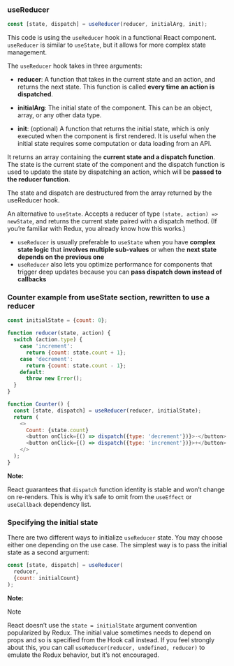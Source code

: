 ### useReducer

```js
const [state, dispatch] = useReducer(reducer, initialArg, init);
```

This code is using the `useReducer` hook in a functional React component. `useReducer` is similar to `useState`, but it allows for more complex state management.

The `useReducer` hook takes in three arguments:

* **reducer**: A function that takes in the current state and an action, and returns the next state. This function is called **every time an action is dispatched**.

* **initialArg**: The initial state of the component. This can be an object, array, or any other data type.

* **init**: (optional) A function that returns the initial state, which is only executed when the component is first rendered. It is useful when the initial state requires some computation or data loading from an API.

It returns an array containing the **current state and a dispatch function**. The state is the current state of the component and the dispatch function is used to update the state by dispatching an action, which will be **passed to the reducer function**.

The state and dispatch are destructured from the array returned by the useReducer hook.

An alternative to `useState`. Accepts a reducer of type `(state, action) => newState`, and returns the current state paired with a dispatch method. (If you’re familiar with Redux, you already know how this works.)

* `useReducer` is usually preferable to `useState` when you have **complex state logic** that **involves multiple sub-values** or when the **next state depends on the previous one**
* `useReducer` also lets you optimize performance for components that trigger deep updates because you can **pass dispatch down instead of callbacks**

### Counter example from useState section, rewritten to use a reducer

```js
const initialState = {count: 0};

function reducer(state, action) {
  switch (action.type) {
    case 'increment':
      return {count: state.count + 1};
    case 'decrement':
      return {count: state.count - 1};
    default:
      throw new Error();
  }
}

function Counter() {
  const [state, dispatch] = useReducer(reducer, initialState);
  return (
    <>
      Count: {state.count}
      <button onClick={() => dispatch({type: 'decrement'})}>-</button>
      <button onClick={() => dispatch({type: 'increment'})}>+</button>
    </>
  );
}
```

**Note:**  

React guarantees that `dispatch` function identity is stable and won’t change on re-renders. This is why it’s safe to omit from the `useEffect` or `useCallback` dependency list.

### Specifying the initial state

There are two different ways to initialize `useReducer` state. You may choose either one depending on the use case. The simplest way is to pass the initial state as a second argument:

```js
const [state, dispatch] = useReducer(
  reducer,
  {count: initialCount}
);
```

**Note:**  

Note

React doesn’t use the `state = initialState` argument convention popularized by Redux. The initial value sometimes needs to depend on props and so is specified from the Hook call instead. If you feel strongly about this, you can call `useReducer(reducer, undefined, reducer)` to emulate the Redux behavior, but it’s not encouraged.


 
